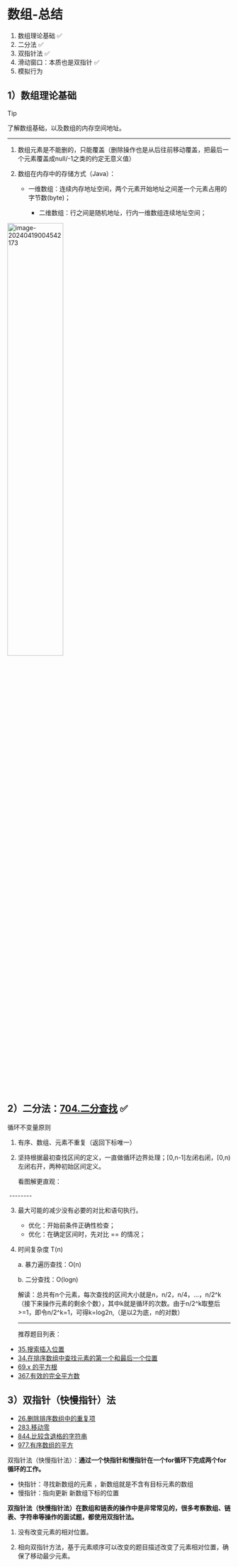 

# 数组-总结

1. 数组理论基础 ✅
2. 二分法 ✅
3. 双指针法 ✅
4. 滑动窗口：本质也是双指针 ✅
5. 模拟行为



## 1）数组理论基础

> [!TIP]
>
> 了解数组基础，以及数组的内存空间地址。

------

1. 数组元素是不能删的，只能覆盖（删除操作也是从后往前移动覆盖，把最后一个元素覆盖成null/-1之类的约定无意义值）

2. 数组在内存中的存储方式（Java）：

   - 一维数组：连续内存地址空间，两个元素开始地址之间差一个元素占用的字节数(byte)；
   
   
      - 二维数组：行之间是随机地址，行内一维数组连续地址空间；
   

<img src="https://cdn.jsdelivr.net/gh/boyan-uni/pic-bed/img/%E6%95%B0%E7%BB%84-1%EF%BC%89%E6%95%B0%E7%BB%84%E7%90%86%E8%AE%BA%E5%9F%BA%E7%A1%80-%E4%BA%8C%E7%BB%B4%E6%95%B0%E7%BB%84%E5%9B%BE%E8%A7%A3.png" alt="image-20240419004542173" style="width:50%;" />





## 2）二分法：[704.二分查找](https://leetcode.cn/problems/binary-search/) ✅

循环不变量原则

1. 有序、数组、元素不重复（返回下标唯一）

2. 坚持根据最初查找区间的定义，一直做循环边界处理；[0,n-1]左闭右闭，[0,n)左闭右开，两种初始区间定义。

   看图解更直观：

​				--------

3. 最大可能的减少没有必要的对比和语句执行。

   - 优化：开始前条件正确性检查；
   - 优化：在确定区间时，先对比 == 的情况；

4. 时间复杂度 T(n) 

   a. 暴力遍历查找：O(n)

   b. 二分查找：O(logn)

   ​    解读：总共有n个元素，每次查找的区间大小就是n，n/2，n/4，…，n/2^k（接下来操作元素的剩余个数），其中k就是循环的次数。由于n/2^k取整后>=1，即令n/2^k=1，可得k=log2n,（是以2为底，n的对数）

   ------

   推荐题目列表：

- [35.搜索插入位置](https://programmercarl.com/0035.搜索插入位置.html)
- [34.在排序数组中查找元素的第一个和最后一个位置](https://programmercarl.com/0034.在排序数组中查找元素的第一个和最后一个位置.html)
- [69.x 的平方根](https://leetcode.cn/problems/sqrtx/)
- [367.有效的完全平方数](https://leetcode.cn/problems/valid-perfect-square/)





## 3）双指针（快慢指针）法

- [26.删除排序数组中的重复项](https://leetcode.cn/problems/remove-duplicates-from-sorted-array/)
- [283.移动零](https://leetcode.cn/problems/move-zeroes/)
- [844.比较含退格的字符串](https://leetcode.cn/problems/backspace-string-compare/)
- [977.有序数组的平方](https://leetcode.cn/problems/remove-duplicates-from-sorted-array/)



双指针法（快慢指针法）：**通过一个快指针和慢指针在一个for循环下完成两个for循环的工作。**

- 快指针：寻找新数组的元素 ，新数组就是不含有目标元素的数组
- 慢指针：指向更新 新数组下标的位置

**双指针法（快慢指针法）在数组和链表的操作中是非常常见的，很多考察数组、链表、字符串等操作的面试题，都使用双指针法。**

1. 没有改变元素的相对位置。

2. 相向双指针方法，基于元素顺序可以改变的题目描述改变了元素相对位置，确保了移动最少元素。





